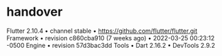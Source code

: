 # handover

Flutter 2.10.4 • channel stable • https://github.com/flutter/flutter.git
Framework • revision c860cba910 (7 weeks ago) • 2022-03-25 00:23:12 -0500
Engine • revision 57d3bac3dd
Tools • Dart 2.16.2 • DevTools 2.9.2
